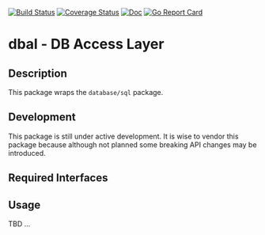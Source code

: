 [Build Status]: https://travis-ci.org/magicalbanana/dbal
[Build Status Badge]: https://travis-ci.org/magicalbanana/dbal.svg?branch=master

[Coverage Status]: https://coveralls.io/github/magicalbanana/dbal?branch=master
[Coverage Status Badge]: https://coveralls.io/repos/github/magicalbanana/dbal/badge.svg?branch=master

[Doc]: https://godoc.org/github.com/magicalbanana/dbal
[Doc Badge]: https://godoc.org/github.com/magicalbanana/dbal?status.svg

[Go Report Card]: https://goreportcard.com/report/github.com/magicalbanana/dbal
[Go Report Card Badge]: https://goreportcard.com/badge/github.com/magicalbanana/dbal

[![Build Status][Build Status Badge]][Build Status]
[![Coverage Status][Coverage Status Badge]][Coverage Status]
[![Doc][Doc Badge]][Doc]
[![Go Report Card][Go Report Card Badge]][Go Report Card]

# dbal - DB Access Layer

## Description

This package wraps the `database/sql` package.

## Development

This package is still under active development. It is wise to vendor this package because although not planned some breaking API changes may be introduced.

## Required Interfaces

## Usage

TBD ...
